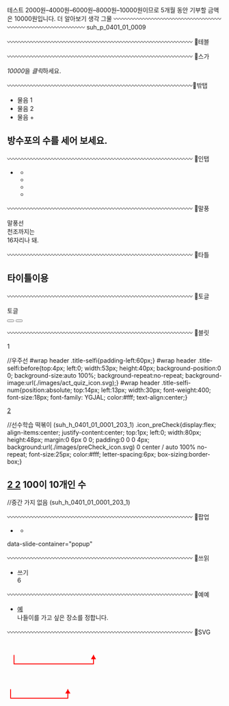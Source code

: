 테스트
2000원–4000원–6000원–8000원–10000원이므로 5개월 동안 기부할 금액은 10000원입니다.
더 알아보기
  생각 그물
〰〰〰〰〰〰〰〰〰〰〰〰〰〰〰〰〰〰〰〰〰〰〰〰〰〰〰〰〰〰〰
suh_p_0401_01_0009

〰〰〰〰〰〰〰〰〰〰〰〰〰〰〰〰〰〰〰〰〰〰〰〰〰〰〰〰〰〰〰 👻테블
<div class="tableContainer brown it-tbl">


〰〰〰〰〰〰〰〰〰〰〰〰〰〰〰〰〰〰〰〰〰〰〰〰〰〰〰〰〰〰〰 👻스가
<div class="guide_container">
<div class="study_guide">
	<em>10000</em>을 <em>클릭</em>하세요.
</div>
</div>

〰〰〰〰〰〰〰〰〰〰〰〰〰〰〰〰〰〰〰〰〰〰〰〰〰〰〰〰〰〰〰👻밖탭
<ul class="basicSlider_tabs" data-tabs="">
                <li data-hover="">물음 1</li>
                <li data-hover="">물음 2</li>
				<li data-hover="">물음 +</li>
			</ul>
<h2><ins class="dot"></ins><span>
	방수포의 수를 세어 보세요.
</span></h2>


〰〰〰〰〰〰〰〰〰〰〰〰〰〰〰〰〰〰〰〰〰〰〰〰〰〰〰〰〰〰〰 👻인탭
<div class="basicSlider contentsBox" data-slide-container="main">
	<ul class="basicSlider_slides" data-slides="">
	<li class="page_1" data-slide-container="">
		<div class="moveButtonContainer" data-slide-btn-container="">
			<div class="basicSlider_btn prev" data-btn-prev="" data-hover=""></div>
			<ul class="basicSlider_circle_tabs" data-tabs="">
			<li data-hover=""></li>
			<li data-hover=""></li>
			</ul>
			<div class="basicSlider_btn next" data-btn-next="" data-hover=""></div>
		</div>
		<ul class="basicSlider_slides inner" data-slides="">
		<li class="innerTab_1">
		</li>
		<li class="innerTab_2">
		</li>
		</ul>
	</li>
	</ul>
</div>



〰〰〰〰〰〰〰〰〰〰〰〰〰〰〰〰〰〰〰〰〰〰〰〰〰〰〰〰〰〰〰 👻말풍
<div class="balloon right ctTail textAlignC sky">말풍선</div>
<div class="flex-wrap">
	<div class="balloon right sky ctTail">
		<span>천조까지는 <br>16자리나 돼.</span>
	</div>
	<div class="characterImg circle boy_1-wrap">
		<div class="charSpriteImg boy_1"></div>
	</div>
</div>




〰〰〰〰〰〰〰〰〰〰〰〰〰〰〰〰〰〰〰〰〰〰〰〰〰〰〰〰〰〰〰 👻타틀
<h2><ins class="dot"></ins><span>
	타이틀이용
</span></h2>


〰〰〰〰〰〰〰〰〰〰〰〰〰〰〰〰〰〰〰〰〰〰〰〰〰〰〰〰〰〰〰 👻토글
<div class="toggle" data-toggle-obj="1">
	<div class="answer" data-toggle-target="1">
		토글
	</div>
</div>


<div class="buttonContainer">
	<button class="solveCheckBtn" data-popup-btn="1" data-hover=""></button>
	<button class="dapCheckBtn" data-answer-btn=""></button>
</div>


〰〰〰〰〰〰〰〰〰〰〰〰〰〰〰〰〰〰〰〰〰〰〰〰〰〰〰〰〰〰〰 👻블릿
<ins class="bullet circleDot"></ins>

<div class="bullet number orange">1</div>

//우주선
#wrap header .title-selfi{padding-left:60px;}
#wrap header .title-selfi:before{top:4px; left:0; width:53px; height:40px; background-position:0 0; background-size:auto 100%; background-repeat:no-repeat; background-image:url(./images/act_quiz_icon.svg);}
#wrap header .title-selfi-num{position:absolute; top:14px; left:13px; width:30px; font-weight:400; font-size:18px; font-family: YGJAL; color:#fff; text-align:center;}
<div class="title title-selfi">
	<ins class="title-selfi-num">2</ins>
</div>

//선수학습 떡볶이 (suh_h_0401_01_0001_203_1)
.icon_preCheck{display:flex; align-items:center; justify-content:center; top:1px; left:0; width:80px; height:48px; margin:0 6px 0 0; padding:0 0 0 4px; background:url(./images/preCheck_icon.svg) 0 center / auto 100% no-repeat; font-size:25px; color:#fff; letter-spacing:6px; box-sizing:border-box;}
<h2><ins class="dot"></ins><ins class="icon_preCheck">2 2</ins><span>
	100이 10개인 수
</span></h2>

//중간 가지 없음 (suh_h_0401_01_0001_203_1)


〰〰〰〰〰〰〰〰〰〰〰〰〰〰〰〰〰〰〰〰〰〰〰〰〰〰〰〰〰〰〰 👻팝업
<section class="popup_container" data-popup-container="">
	<ul class="popup_pages">
	<li class="solve pop_page_1" data-popup-page="1">
		<div class="popup_contents">
			<ul class="contentsList">
			<li>
				<ins class="dot orange"></ins>
				<div>
				</div>
			</li>
			</ul>
		</div>
	</li>
	</ul>
</section>

data-slide-container="popup"


〰〰〰〰〰〰〰〰〰〰〰〰〰〰〰〰〰〰〰〰〰〰〰〰〰〰〰〰〰〰〰  👻쓰읽
<ul class="flexListContainer">
<li>
	<div class="colorBox check deepOrange">쓰기</div>
	<div>
		<div class="toggle" data-toggle-obj="3" style="width:158px;">
			<div class="answer" data-toggle-target="3">6</div>
		</div>
	</div>
</li>
</ul>



〰〰〰〰〰〰〰〰〰〰〰〰〰〰〰〰〰〰〰〰〰〰〰〰〰〰〰〰〰〰〰  👻예예
<ul class="contentsList">
<li>
	<ins class="bullet exam">예</ins>
	<div>나들이를 가고 싶은 장소를 정합니다.</div>
</li>
</ul>


〰〰〰〰〰〰〰〰〰〰〰〰〰〰〰〰〰〰〰〰〰〰〰〰〰〰〰〰〰〰〰  👻SVG
<svg width="300" height="80">
	<polyline points="16,44 16,65 202,65 202,44" fill="transparent" stroke="#ff0000" stroke-width="2"></polyline>
	<path d="M202 44 L196 54 L208 54 Z" fill="#ff0000" stroke="transparent" stroke-width="0"></path>
</svg>
<svg width="300" height="80">
	<polyline points="8,44 8,65 142,65 142,44" fill="transparent" stroke="#ff0000" stroke-width="2"></polyline>
	<path d="M142 44 L136 54 L148 54 Z" fill="#ff0000" stroke="transparent" stroke-width="0"></path>
</svg>
